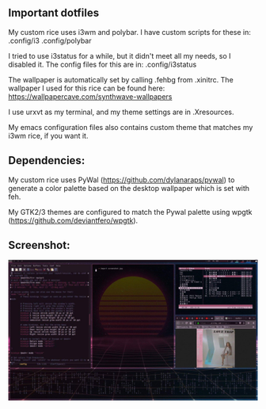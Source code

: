 ## Important dotfiles

My custom rice uses i3wm and polybar. I have custom scripts for these in:
.config/i3
.config/polybar

I tried to use i3status for a while, but it didn't meet all my needs, so I disabled it. The config files for this are in:
.config/i3status

The wallpaper is automatically set by calling .fehbg from .xinitrc. The wallpaper I used for this rice can be found here: https://wallpapercave.com/synthwave-wallpapers

I use urxvt as my terminal, and my theme settings are in .Xresources.

My emacs configuration files also contains custom theme that matches my i3wm rice, if you want it.

## Dependencies:

My custom rice uses PyWal (https://github.com/dylanaraps/pywal) to generate a color palette based on the desktop wallpaper which is set with feh.

My GTK2/3 themes are configured to match the Pywal palette using wpgtk (https://github.com/deviantfero/wpgtk).

## Screenshot:
![Alt text](screenshot.jpg?raw=true "Screenshot")
